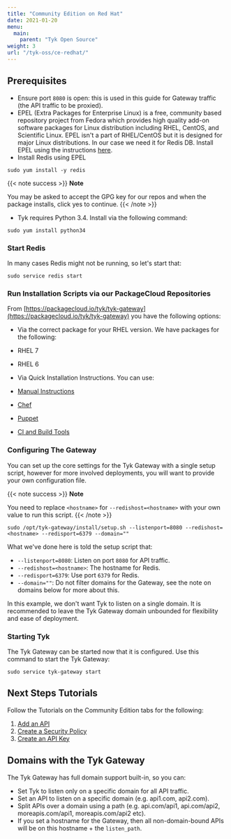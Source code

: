 ```yaml
---
title: "Community Edition on Red Hat"
date: 2021-01-20
menu:
  main:
    parent: "Tyk Open Source"
weight: 3
url: "/tyk-oss/ce-redhat/"
---
```


## Prerequisites

*   Ensure port `8080` is open: this is used in this guide for Gateway traffic (the API traffic to be proxied).
*   EPEL (Extra Packages for Enterprise Linux) is a free, community based repository project from Fedora which provides high quality add-on software packages for Linux distribution including RHEL, CentOS, and Scientific Linux. EPEL isn't a part of RHEL/CentOS but it is designed for major Linux distributions. In our case we need it for Redis DB. Install EPEL using the instructions [here](http://fedoraproject.org/wiki/EPEL#How_can_I_use_these_extra_packages.3F).
*   Install Redis using EPEL

```{.copyWrapper}
sudo yum install -y redis
```

{{< note success >}}
**Note**  

You may be asked to accept the GPG key for our repos and when the package installs, click yes to continue.
{{< /note >}}


*   Tyk requires Python 3.4. Install via the following command:

```{.copyWrapper}
sudo yum install python34
```

### Start Redis

In many cases Redis might not be running, so let's start that:
```{.copyWrapper}
sudo service redis start
```

### Run Installation Scripts via our PackageCloud Repositories

From [https://packagecloud.io/tyk/tyk-gateway](https://packagecloud.io/tyk/tyk-gateway) you have the following options:

* Via the correct package for your RHEL version. We have packages for the following:
 * RHEL 7
 * RHEL 6
 
* Via Quick Installation Instructions. You can use:
 * [Manual Instructions](https://packagecloud.io/tyk/tyk-gateway/install#manual-rpm)
 * [Chef](https://packagecloud.io/tyk/tyk-gateway/install#chef)
 * [Puppet](https://packagecloud.io/tyk/tyk-gateway/install#puppet)
 * [CI and Build Tools](https://packagecloud.io/tyk/tyk-gateway/ci)

### Configuring The Gateway 

You can set up the core settings for the Tyk Gateway with a single setup script, however for more involved deployments, you will want to provide your own configuration file.

{{< note success >}}
**Note**  

You need to replace `<hostname>` for `--redishost=<hostname>` with your own value to run this script.
{{< /note >}}


```{.copyWrapper}
sudo /opt/tyk-gateway/install/setup.sh --listenport=8080 --redishost=<hostname> --redisport=6379 --domain=""
```

What we've done here is told the setup script that:

*   `--listenport=8080`: Listen on port `8080` for API traffic.
*   `--redishost=<hostname>`: The hostname for Redis.
*   `--redisport=6379`: Use port `6379` for Redis.
*   `--domain=""`: Do not filter domains for the Gateway, see the note on domains below for more about this.

In this example, we don't want Tyk to listen on a single domain. It is recommended to leave the Tyk Gateway domain unbounded for flexibility and ease of deployment.

### Starting Tyk

The Tyk Gateway can be started now that it is configured. Use this command to start the Tyk Gateway:
```{.copyWrapper}
sudo service tyk-gateway start
```

## Next Steps Tutorials

Follow the Tutorials on the Community Edition tabs for the following:

1. [Add an API](/docs/getting-started/tutorials/create-api/)
2. [Create a Security Policy](/docs/getting-started/tutorials/create-security-policy/)
3. [Create an API Key](/docs/getting-started/tutorials/create-api-key/)

## Domains with the Tyk Gateway

The Tyk Gateway has full domain support built-in, so you can:

*   Set Tyk to listen only on a specific domain for all API traffic.
*   Set an API to listen on a specific domain (e.g. api1.com, api2.com).
*   Split APIs over a domain using a path (e.g. api.com/api1, api.com/api2, moreapis.com/api1, moreapis.com/api2 etc).
*   If you set a hostname for the Gateway, then all non-domain-bound APIs will be on this hostname + the `listen_path`.
